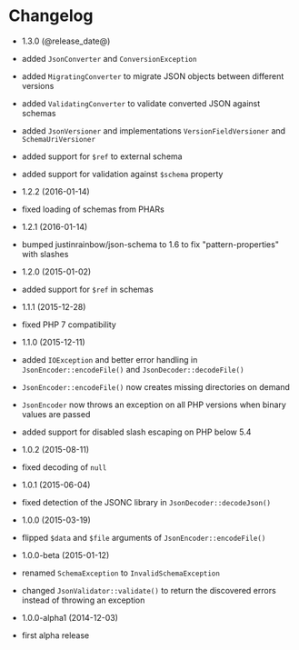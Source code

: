Changelog
=========

* 1.3.0 (@release_date@)

 * added `JsonConverter` and `ConversionException`
 * added `MigratingConverter` to migrate JSON objects between different versions
 * added `ValidatingConverter` to validate converted JSON against schemas
 * added `JsonVersioner` and implementations `VersionFieldVersioner` and
   `SchemaUriVersioner`
 * added support for `$ref` to external schema
 * added support for validation against `$schema` property

* 1.2.2 (2016-01-14)

 * fixed loading of schemas from PHARs

* 1.2.1 (2016-01-14)

 * bumped justinrainbow/json-schema to 1.6 to fix "pattern-properties" with 
   slashes

* 1.2.0 (2015-01-02)

 * added support for `$ref` in schemas

* 1.1.1 (2015-12-28)

 * fixed PHP 7 compatibility

* 1.1.0 (2015-12-11)

 * added `IOException` and better error handling in `JsonEncoder::encodeFile()`
   and `JsonDecoder::decodeFile()`
 * `JsonEncoder::encodeFile()` now creates missing directories on demand
 * `JsonEncoder` now throws an exception on all PHP versions when binary values 
   are passed
 * added support for disabled slash escaping on PHP below 5.4

* 1.0.2 (2015-08-11)

 * fixed decoding of `null`

* 1.0.1 (2015-06-04)

 * fixed detection of the JSONC library in `JsonDecoder::decodeJson()`

* 1.0.0 (2015-03-19)

 * flipped `$data` and `$file` arguments of `JsonEncoder::encodeFile()`

* 1.0.0-beta (2015-01-12)

 * renamed `SchemaException` to `InvalidSchemaException`
 * changed `JsonValidator::validate()` to return the discovered errors instead
   of throwing an exception

* 1.0.0-alpha1 (2014-12-03)

 * first alpha release
